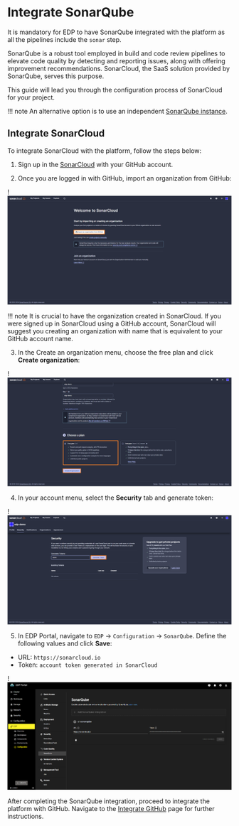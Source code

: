 # Integrate SonarQube

It is mandatory for EDP to have SonarQube integrated with the platform as all the pipelines include the `sonar` step.

SonarQube is a robust tool employed in build and code review pipelines to elevate code quality by detecting and reporting issues, along with offering improvement recommendations. SonarCloud, the SaaS solution provided by SonarQube, serves this purpose.

This guide will lead you through the configuration process of SonarCloud for your project.

!!! note
    An alternative option is to use an independent [SonarQube instance](../operator-guide/sonarqube.md).

## Integrate SonarCloud

To integrate SonarCloud with the platform, follow the steps below:

1. Sign up in the [SonarCloud](https://sonarcloud.io) with your GitHub account.

2. Once you are logged in with GitHub, import an organization from GitHub:

  !![Import organization](../assets/quick-start/import_from_github.png "Import organization")

  !!! note
      It is crucial to have the organization created in SonarCloud. If you were signed up in SonarCloud using a GitHub account, SonarCloud will suggest you creating an organization with name that is equivalent to your GitHub account name.

3. In the Create an organization menu, choose the free plan and click **Create organization**:

  !![Create organization](../assets/quick-start/free_plan.png "Choose plan")

4. In your account menu, select the **Security** tab and generate token:

  !![Create organization](../assets/quick-start/generate_token.png "Generate token")

5. In EDP Portal, navigate to `EDP` -> `Configuration` -> `SonarQube`. Define the following values and click **Save**:

  * URL: `https://sonarcloud.io`<br>
  * Token: `account token generated in SonarCloud`

  !![SonarQube integration](../assets/quick-start/sonarqube_integrated.png "SonarQube integration")

After completing the SonarQube integration, proceed to integrate the platform with GitHub. Navigate to the [Integrate GitHub](integrate-github.md) page for further instructions.
